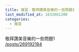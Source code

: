 ```yaml
---
title: 複習：敬拜讚美音樂的一些問題1
last_modified_at: 1632661200
categories:
  - 複習
---
```


<p>敬拜讚美音樂的一些問題1<br>
<a href="/posts/269192184" target="_blank">/posts/269192184</a></p>

<p>&nbsp;</p>

